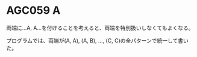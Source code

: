 # AGC059 A

両端に...A, A...を付けることを考えると、両端を特別扱いしなくてもよくなる。

プログラムでは、両端が(A, A), (A, B), ..., (C, C)の全パターンで統一して書いた。
